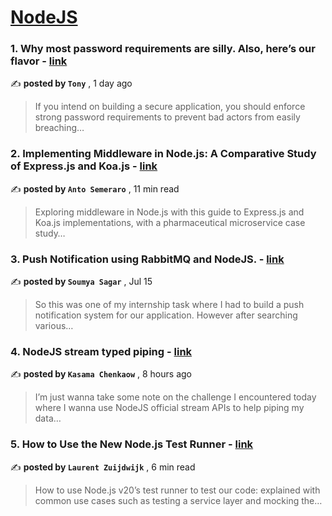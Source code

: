 
<h1><a href=https://medium.com/tag/nodejs/recommended target="_blank" rel="noopener noreferrer">NodeJS</a></h1>
<h3>1. Why most password requirements are silly. Also, here’s our flavor - <a href=https://medium.com/@tony.infisical/password-requirements-are-still-confusing-in-2023-also-heres-our-flavor-44ce03a3255c?source=tag_recommended_feed---------0-84----------nodejs----------17419139_3f35_4eec_b8ff_987a3db0cd2d------- target="_blank" rel="noopener noreferrer">link</a></h3>

✍️ **posted by `Tony`** <date> , 1 day ago</date>

<blockquote>If you intend on building a secure application, you should enforce strong password requirements to prevent bad actors from easily breaching…</blockquote>

<h3>2. Implementing Middleware in Node.js: A Comparative Study of Express.js and Koa.js - <a href=https://medium.com/bitsrc/implementing-middleware-in-node-js-a-comparative-study-of-express-js-and-koa-js-a93f2ebd867c?source=tag_recommended_feed---------1-107----------nodejs----------17419139_3f35_4eec_b8ff_987a3db0cd2d------- target="_blank" rel="noopener noreferrer">link</a></h3>

✍️ **posted by `Anto Semeraro`** <date> , 11 min read</date>

<blockquote>Exploring middleware in Node.js with this guide to Express.js and Koa.js implementations, with a pharmaceutical microservice case study…</blockquote>

<h3>3. Push Notification using RabbitMQ and NodeJS. - <a href=https://medium.com/@sysagar07/push-notification-using-rabbitmq-and-nodejs-276ff73433c2?source=tag_recommended_feed---------2-85----------nodejs----------17419139_3f35_4eec_b8ff_987a3db0cd2d------- target="_blank" rel="noopener noreferrer">link</a></h3>

✍️ **posted by `Soumya Sagar`** <date> , Jul 15</date>

<blockquote>So this was one of my internship task where I had to build a push notification system for our application. However after searching various…</blockquote>

<h3>4. NodeJS stream typed piping - <a href=https://medium.com/@kasama-chenkaow/nodejs-stream-typed-piping-899d36c8734d?source=tag_recommended_feed---------3-84----------nodejs----------17419139_3f35_4eec_b8ff_987a3db0cd2d------- target="_blank" rel="noopener noreferrer">link</a></h3>

✍️ **posted by `Kasama Chenkaow`** <date> , 8 hours ago</date>

<blockquote>I’m just wanna take some note on the challenge I encountered today where I wanna use NodeJS official stream APIs to help piping my data…</blockquote>

<h3>5. How to Use the New Node.js Test Runner - <a href=https://medium.com/bitsrc/how-to-use-the-new-node-js-test-runner-3a347289732?source=tag_recommended_feed---------4-107----------nodejs----------17419139_3f35_4eec_b8ff_987a3db0cd2d------- target="_blank" rel="noopener noreferrer">link</a></h3>

✍️ **posted by `Laurent Zuijdwijk`** <date> , 6 min read</date>

<blockquote>How to use Node.js v20’s test runner to test our code: explained with common use cases such as testing a service layer and mocking the…</blockquote>

